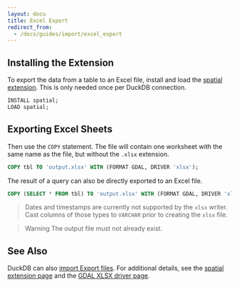 ```yaml
---
layout: docu
title: Excel Export
redirect_from:
  - /docs/guides/import/excel_export
---
```


## Installing the Extension

To export the data from a table to an Excel file, install and load the [spatial extension](../../extensions/spatial).
This is only needed once per DuckDB connection.

```sql
INSTALL spatial;
LOAD spatial;
```

## Exporting Excel Sheets

Then use the `COPY` statement. The file will contain one worksheet with the same name as the file, but without the `.xlsx` extension.

```sql
COPY tbl TO 'output.xlsx' WITH (FORMAT GDAL, DRIVER 'xlsx');
```

The result of a query can also be directly exported to an Excel file.

```sql
COPY (SELECT * FROM tbl) TO 'output.xlsx' WITH (FORMAT GDAL, DRIVER 'xlsx');
```

> Dates and timestamps are currently not supported by the `xlsx` writer.
> Cast columns of those types to `VARCHAR` prior to creating the `xlsx` file.

> Warning The output file must not already exist.

## See Also

DuckDB can also [import Export files](excel_import).
For additional details, see the [spatial extension page](../../extensions/spatial) and the [GDAL XLSX driver page](https://gdal.org/drivers/vector/xlsx.html).

